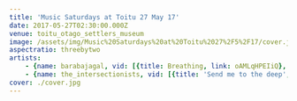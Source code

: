 ```yaml
---
title: 'Music Saturdays at Toitu 27 May 17'
date: 2017-05-27T02:30:00.000Z
venue: toitu_otago_settlers_museum
image: /assets/img/Music%20Saturdays%20at%20Toitu%2027%2F5%2F17/cover.jpg
aspectratio: threebytwo
artists:
    - {name: barabajagal, vid: [{title: Breathing, link: oAMLqHPEIiQ}, {title: 'Oh god I am ready', link: ant_CHlLdWE}, {title: 'Vinyl''s coming back', link: '-ImT74oodzA'}]}
    - {name: the_intersectionists, vid: [{title: 'Send me to the deep', link: UVgzt1pBylA}, {link: _TP1ycUcsK8}]}
cover: ./cover.jpg
---
```

